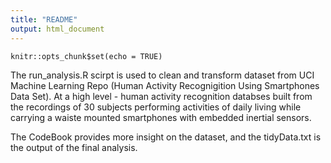 ```yaml
---
title: "README"
output: html_document
---
```


```{r setup, include=FALSE}
knitr::opts_chunk$set(echo = TRUE)
```

The run_analysis.R scirpt is used to clean and transform dataset from UCI Machine Learning Repo (Human Activity Recognigition Using Smartphones Data Set). At a high level - human activity recognition databses built from the recordings of 30 subjects performing activities of daily living while carrying a waiste mounted smartphones with embedded inertial sensors.

The CodeBook provides more insight on the dataset, and the tidyData.txt is the output of the final analysis. 
